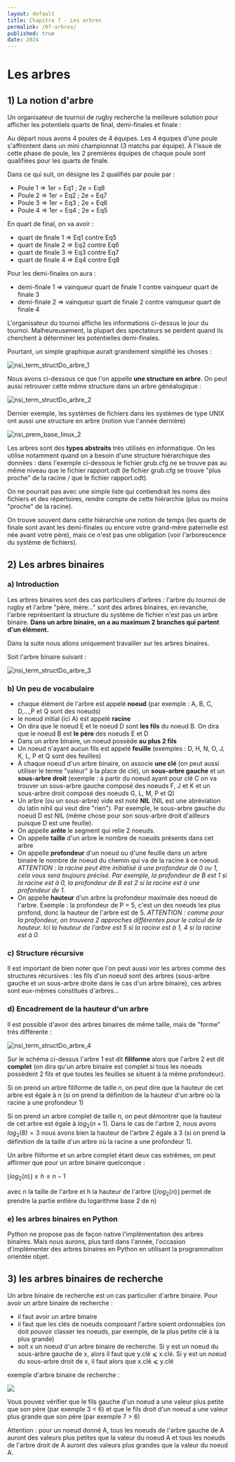 ```yaml
---
layout: default
title: Chapitre 7 - Les arbres
permalink: /07-arbres/
published: true
date: 2024
---
```


# Les arbres

## 1) La notion d'arbre 

Un organisateur de tournoi de rugby recherche la meilleure solution pour afficher les potentiels quarts de final, demi-finales et finale :

Au départ nous avons 4 poules de 4 équipes. Les 4 équipes d'une poule s'affrontent dans un mini championnat (3 matchs par équipe). À l'issue de cette phase de poule, les 2 premières équipes de chaque poule sont qualifiées pour les quarts de finale.

Dans ce qui suit, on désigne les 2 qualifiés par poule par :

- Poule 1 => 1er = Eq1 ; 2e = Eq8
- Poule 2 => 1er = Eq2 ; 2e = Eq7
- Poule 3 => 1er = Eq3 ; 2e = Eq6
- Poule 4 => 1er = Eq4 ; 2e = Eq5

En quart de final, on va avoir :

- quart de finale 1 => Eq1 contre Eq5
- quart de finale 2 => Eq2 contre Eq6
- quart de finale 3 => Eq3 contre Eq7
- quart de finale 4 => Eq4 contre Eq8

Pour les demi-finales on aura :

- demi-finale 1 => vainqueur quart de finale 1 contre vainqueur quart de finale 3
- demi-finale 2 => vainqueur quart de finale 2 contre vainqueur quart de finale 4

L'organisateur du tournoi affiche les informations ci-dessus le jour du tournoi. Malheureusement, la plupart des spectateurs se perdent quand ils cherchent à déterminer les potentielles demi-finales.

Pourtant, un simple graphique aurait grandement simplifié les choses :

![nsi_term_structDo_arbre_1](https://github.com/user-attachments/assets/4c8ff017-92da-4835-9d0f-e0806fcf1da8)

Nous avons ci-dessous ce que l'on appelle **une structure en arbre**. On peut aussi retrouver cette même structure dans un arbre généalogique :

![nsi_term_structDo_arbre_2](https://github.com/user-attachments/assets/1ad01db8-2ca3-48d3-9a25-851f7d631160)

Dernier exemple, les systèmes de fichiers dans les systèmes de type UNIX ont aussi une structure en arbre (notion vue l'année dernière)

![nsi_prem_base_linux_2](https://github.com/user-attachments/assets/bc0332fe-0c99-4461-93ab-b9d7d10cc92e)

Les arbres sont des **types abstraits** très utilisés en informatique. On les utilise notamment quand on a besoin d'une structure hiérarchique des données : dans l'exemple ci-dessous le fichier grub.cfg ne se trouve pas au même niveau que le fichier rapport.odt (le fichier grub.cfg se trouve "plus proche" de la racine / que le fichier rapport.odt). 

On ne pourrait pas avec une simple liste qui contiendrait les noms des fichiers et des répertoires, rendre compte de cette hiérarchie (plus ou moins "proche" de la racine). 

On trouve souvent dans cette hiérarchie une notion de temps (les quarts de finale sont avant les demi-finales ou encore votre grand-mère paternelle est née avant votre père), mais ce n'est pas une obligation (voir l'arborescence du système de fichiers).

## 2) Les arbres binaires

### a) Introduction

Les arbres binaires sont des cas particuliers d'arbres : l'arbre du tournoi de rugby et l'arbre "père, mère..." sont des arbres binaires, en revanche, l'arbre représentant la structure du système de fichier n'est pas un arbre binaire. **Dans un arbre binaire, on a au maximum 2 branches qui partent d'un élément.**

Dans la suite nous allons uniquement travailler sur les arbres binaires.

Soit l'arbre binaire suivant :

![nsi_term_structDo_arbre_3](https://github.com/user-attachments/assets/f0d586dc-3f7c-4eb6-8e99-0ddbdf304480)

### b) Un peu de vocabulaire

- chaque élément de l'arbre est appelé **noeud** (par exemple : A, B, C, D,...,P et Q sont des noeuds)
- le noeud initial (ici A) est appelé **racine**
- On dira que le noeud E et le noeud D sont **les fils** du noeud B. On dira que le noeud B est **le père** des noeuds E et D
- Dans un arbre binaire, un noeud possède **au plus 2 fils**
- Un noeud n'ayant aucun fils est appelé **feuille** (exemples : D, H, N, O, J, K, L, P et Q sont des feuilles)
- À chaque noeud d'un arbre binaire, on associe **une clé** (on peut aussi utiliser le terme "valeur" à la place de clé), un **sous-arbre gauche** et un **sous-arbre droit** (exemple : à partir du noeud ayant pour clé C on va trouver un sous-arbre gauche composé des noeuds F, J et K et un sous-arbre droit composé des noeuds G, L, M, P et Q)
- Un arbre (ou un sous-arbre) vide est noté **NIL** (NIL est une abréviation du latin nihil qui veut dire "rien"). Par exemple, le sous-arbre gauche du noeud D est NIL (même chose pour son sous-arbre droit d'ailleurs puisque D est une feuille).
- On appelle **arête** le segment qui relie 2 noeuds.
- On appelle **taille** d'un arbre le nombre de noeuds présents dans cet arbre
- On appelle **profondeur** d'un noeud ou d'une feuille dans un arbre binaire le nombre de noeud du chemin qui va de la racine à ce noeud. 
_ATTENTION : la racine peut être initialisé à une profondeur de 0 ou 1, cela vous sera toujours précisé. Par exemple, la profondeur de B est 1 si la racine est à 0, la profondeur de B est 2 si la racine est à une profondeur de 1._
- On appelle **hauteur** d'un arbre la profondeur maximale des noeud de l'arbre. Exemple : la profondeur de P = 5, c'est un des noeuds les plus profond, donc la hauteur de l'arbre est de 5.
_ATTENTION : comme pour la profondeur, on trouvera 2 approches différentes pour le calcul de la hauteur. Ici la hauteur de l'arbre est 5 si la racine est à 1, 4 si la racine est à 0._

### c) Structure récursive

Il est important de bien noter que l'on peut aussi voir les arbres comme des structures récursives : les fils d'un noeud sont des arbres (sous-arbre gauche et un sous-arbre droite dans le cas d'un arbre binaire), ces arbres sont eux-mêmes constitués d'arbres...

### d) Encadrement de la hauteur d'un arbre

Il est possible d'avoir des arbres binaires de même taille, mais de "forme" très différente :

![nsi_term_structDo_arbre_4](https://github.com/user-attachments/assets/870c0964-1700-4979-80ce-4cbc5b53919a)

Sur le schéma ci-dessus l'arbre 1 est dit **filiforme** alors que l'arbre 2 est dit **complet** (on dira qu'un arbre binaire est complet si tous les noeuds possèdent 2 fils et que toutes les feuilles se situent à la même profondeur).

Si on prend un arbre filiforme de taille $n$, on peut dire que la hauteur de cet arbre est égale à $n$ (si on prend la définition de la hauteur d'un arbre où la racine a une profondeur 1)

Si on prend un arbre complet de taille $n$, on peut démontrer que la hauteur de cet arbre est égale à $log_2(n+1)$. Dans le cas de l'arbre 2, nous avons $log_2(8)=3$ nous avons bien la hauteur de l'arbre 2 égale à 3 (si on prend la définition de la taille d'un arbre où la racine a une profondeur 1).

Un arbre filiforme et un arbre complet étant deux cas extrêmes, on peut affirmer que pour un arbre binaire quelconque :

$\lfloor log_2(n) \rfloor  \leq h \leq n-1$
				
avec n la taille de l'arbre et h la hauteur de l'arbre ($\lfloor log_2(n) \rfloor$ permet de prendre la partie entière du logarithme base 2 de n)

### e) les arbres binaires en Python

Python ne propose pas de façon native l'implémentation des arbres binaires. Mais nous aurons, plus tard dans l'année, l'occasion d'implémenter des arbres binaires en Python en utilisant la programmation orientée objet.

## 3) les arbres binaires de recherche 

Un arbre binaire de recherche est un cas particulier d'arbre binaire. Pour avoir un arbre binaire de recherche :

- il faut avoir un arbre binaire
- il faut que les clés de noeuds composant l'arbre soient ordonnables (on doit pouvoir classer les noeuds, par exemple, de la plus petite clé à la plus grande)
- soit x un noeud d'un arbre binaire de recherche. Si y est un noeud du sous-arbre gauche de x, alors il faut que y.clé ⩽ x.clé. Si y est un noeud du sous-arbre droit de x, il faut alors que x.clé ⩽ y.clé

exemple d'arbre binaire de recherche :

![](img/nsi_term_arbre_5.jpg)

Vous pouvez vérifier que le fils gauche d'un noeud a une valeur plus petite que son père (par exemple 3 < 6) et que le fils droit d'un noeud a une valeur plus grande que son père (par exemple 7 > 6)

Attention : pour un noeud donné A, tous les noeuds de l'arbre gauche de A auront des valeurs plus petites que la valeur du noeud A et tous les noeuds de l'arbre droit de A auront des valeurs plus grandes que la valeur du noeud A. 

